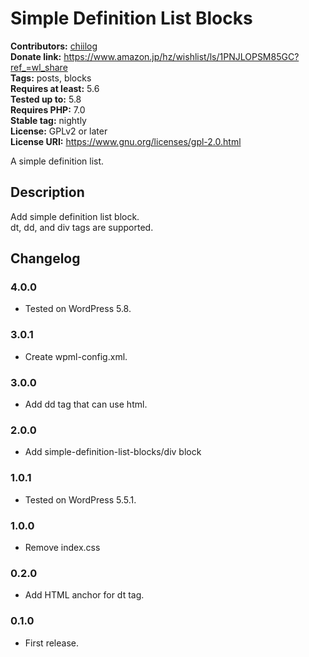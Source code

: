 # Simple Definition List Blocks #
**Contributors:** [chiilog](https://profiles.wordpress.org/mel_cha)  
**Donate link:**       https://www.amazon.jp/hz/wishlist/ls/1PNJLOPSM85GC?ref_=wl_share  
**Tags:**              posts, blocks  
**Requires at least:** 5.6  
**Tested up to:**      5.8  
**Requires PHP:**      7.0  
**Stable tag:**        nightly  
**License:** GPLv2 or later  
**License URI:** https://www.gnu.org/licenses/gpl-2.0.html

A simple definition list.

## Description ##

Add simple definition list block.  
dt, dd, and div tags are supported.

## Changelog ##

### 4.0.0 ###
* Tested on WordPress 5.8.

### 3.0.1 ###
* Create wpml-config.xml.

### 3.0.0 ###
* Add dd tag that can use html.

### 2.0.0 ###
* Add simple-definition-list-blocks/div block

### 1.0.1 ###
* Tested on WordPress 5.5.1.

### 1.0.0 ###
* Remove index.css

### 0.2.0 ###
* Add HTML anchor for dt tag.

### 0.1.0 ###
* First release.

